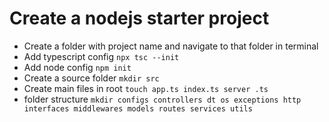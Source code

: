 # Create a nodejs starter project

- Create a folder with project name and navigate to that folder in terminal
- Add typescript config ``` npx tsc --init ```
- Add node config ``` npm init ```
- Create a source folder ``` mkdir src ```
- Create main files in root ``` touch app.ts index.ts server
.ts ```
- folder structure ```mkdir configs controllers dt
os exceptions http interfaces middlewares models routes services utils```
